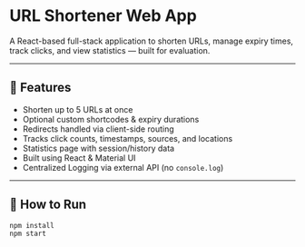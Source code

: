 # URL Shortener Web App

A React-based full-stack application to shorten URLs, manage expiry times, track clicks, and view statistics — built for evaluation.

---

## 📌 Features

- Shorten up to 5 URLs at once
- Optional custom shortcodes & expiry durations
- Redirects handled via client-side routing
- Tracks click counts, timestamps, sources, and locations
- Statistics page with session/history data
- Built using React & Material UI
- Centralized Logging via external API (no `console.log`)

---

## 🚀 How to Run

```bash
npm install
npm start

